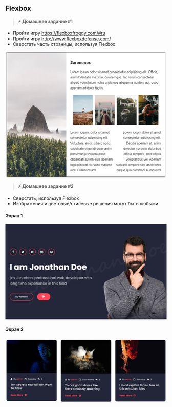
## Flexbox

> **⚡️ Домашнее задание #1**
- Пройти игру https://flexboxfroggy.com/#ru
- Пройти игру http://www.flexboxdefense.com/
- Сверстать часть страницы, используя Flexbox

<img src="./img/img1.png" />

> **⚡️ Домашнее задание #2**
- Сверстать, используя Flexbox
- Изображения и цветовые/стилевые решения могут быть любыми

#### Экран 1
<img src="./img/img2.png" />

#### Экран 2
<img src="./img/img3.png" />
